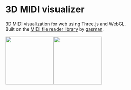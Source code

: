 # 3D MIDI visualizer
3D MIDI visualization for web using Three.js and WebGL.<br>
Built on the [MIDI file reader library](https://github.com/gasman/jasmid) by [gasman](https://github.com/gasman).

<img src="http://www.pixelstech.net/article/images/three_logo.jpg" height="150px"><img src="https://upload.wikimedia.org/wikipedia/commons/thumb/6/61/HTML5_logo_and_wordmark.svg/250px-HTML5_logo_and_wordmark.svg.png" height="150px">
